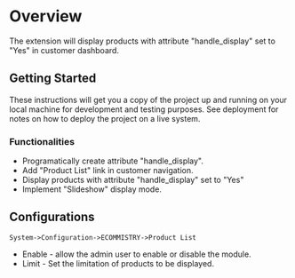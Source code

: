 # Overview

The extension will display products with attribute "handle_display" set to "Yes" in customer dashboard.

## Getting Started

These instructions will get you a copy of the project up and running on your local machine for development and testing purposes. See deployment for notes on how to deploy the project on a live system.

### Functionalities

- Programatically create attribute "handle_display".
- Add "Product List" link in customer navigation.
- Display products with attribute "handle_display" set to "Yes"
- Implement "Slideshow" display mode.

## Configurations

```
System->Configuration->ECOMMISTRY->Product List
```
- Enable - allow the admin user to enable or disable the module.
- Limit  - Set the limitation of products to be displayed.
